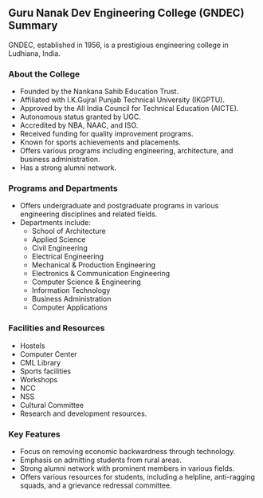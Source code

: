 ## Guru Nanak Dev Engineering College (GNDEC) Summary

GNDEC, established in 1956, is a prestigious engineering college in Ludhiana, India.

### About the College

*   Founded by the Nankana Sahib Education Trust.
*   Affiliated with I.K.Gujral Punjab Technical University (IKGPTU).
*   Approved by the All India Council for Technical Education (AICTE).
*   Autonomous status granted by UGC.
*   Accredited by NBA, NAAC, and ISO.
*   Received funding for quality improvement programs.
*   Known for sports achievements and placements.
*   Offers various programs including engineering, architecture, and business administration.
*   Has a strong alumni network.

### Programs and Departments

*   Offers undergraduate and postgraduate programs in various engineering disciplines and related fields.
*   Departments include:
    *   School of Architecture
    *   Applied Science
    *   Civil Engineering
    *   Electrical Engineering
    *   Mechanical & Production Engineering
    *   Electronics & Communication Engineering
    *   Computer Science & Engineering
    *   Information Technology
    *   Business Administration
    *   Computer Applications

### Facilities and Resources

*   Hostels
*   Computer Center
*   CML Library
*   Sports facilities
*   Workshops
*   NCC
*   NSS
*   Cultural Committee
*   Research and development resources.

### Key Features

*   Focus on removing economic backwardness through technology.
*   Emphasis on admitting students from rural areas.
*   Strong alumni network with prominent members in various fields.
*   Offers various resources for students, including a helpline, anti-ragging squads, and a grievance redressal committee.
